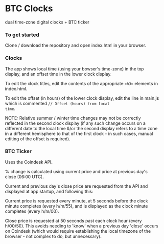 # BTC Clocks
dual time-zone digital clocks + BTC ticker

### To get started

Clone / download the repository and open index.html in your browser.

### Clocks

The app shows local time (using your bowser's time-zone) in the top display,
and an offset time in the lower clock display.

To edit the clock titles, edit the contents of the appropriate <code>\<h3\></code> elements in index.html.

To edit the offset (in hours) of the lower clock display, edit the line in main.js which is commented <code>// Offset (hours) from local time</code>.

NOTE: Relative summer / winter time changes may not be correctly reflected in the second clock display (if any such change occurs on a different date to the local time &/or the second display refers to a time zone in a different hemisphere to that of the first clock - in such cases, manual editing of the offset is required).

### BTC Ticker

Uses the Coindesk API.

% change is calculated using current price and price at previous day's close (06:00 UTC).

Current and previous day's close price are requested from the API and displayed at app startup, and following this:

  Current price is requested every minute, at 5 seconds before the clock minute completes (every h/m/55), and is displayed as the clock minute completes (every h/m/00).

  Close price is requested at 50 seconds past each clock hour (every h/00/50). This avoids needing to 'know' when a previous day 'close' occurs on Coindesk (which would require establishing the local timezone of the browser - not complex to do, but unnecessary).
